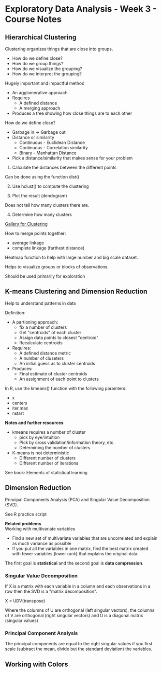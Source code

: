 # Exploratory Data Analysis - Week 3 - Course Notes

## Hierarchical Clustering

Clustering organizes things that are close into groups.

* How do we define close?
* How do we group things?
* How do we visualize the grouping?
* How do we interpret the grouping?

Hugely important and impactful method

* An agglomerative approach
* Requires
    * A defined distance
    * A merging approach
* Produces a tree showing how close things are to each other

How do we define close?

* Garbage in -> Garbage out
* Distance or similarity
    - Continuous - Euclidean Distance
    - Continuous - Correlation similarity
    - Binary - Manhattan Distance
* Pick a distance/similarity that makes sense for your problem

1. Calculate the distances between the different points

Can be done using the function dist()

2. Use hclust() to compute the clustering

3. Plot the result (dendogram)

Does not tell how many clusters there are.

4. Determine how many clusters

[Gallery for Clustering](http://gallery.r-enthusiasts.com/RGraphGallery.php?graph=79)

How to merge points together:
- average linkage
- complete linkage (farthest distance)

Heatmap function to help with large number and big scale dataset.

Helps to visualize groups or blocks of observations.

Should be used primarily for exploration

## K-means Clustering and Dimension Reduction

Help to understand patterns in data

Definition:
- A partioning approach:
    - fix a number of clusters
    - Get "centroids" of each cluster
    - Assign data points to closest "centroid"
    - Recalculate centroids
- Requires:
    - A defined distance metric
    - A number of cluseters
    - An initial guess as to cluster centroids
- Produces:
    - Final estimate of cluster centroids
    - An assignment of each point to clusters

In R, use the kmeans() function with the following paramters:
- x
- centers
- iter.max
- nstart

**Notes and further resources**
- kmeans requires a number of cluster
    - pick by eye/intuition
    - Pick by cross validation/information theory, etc.
    - Determining the number of clusters
- K-means is not deterministic
    - Different number of clusters
    - Different number of iterations

See book: Elements of statistical learning

## Dimension Reduction

Principal Components Analysis (PCA) and Singular Value Decomposition (SVD).

See R practice script

**Related problems**  
Working with multivariate variables
- Find a new set of multivariate variables that are uncorrelated and explain as much variance as possible
- If you put all the variables in one matrix, find the best matrix created with fewer variables (lower rank) that explains the original data  

The first goal is **statistical** and the second goal is **data compression**.

### Singular Value Decomposition

If X is a matrix with each variable in a column and each observations in a row then the SVD is a "matrix decomposition".

X = UDV(transpose)

Where the columns of U are orthogonal (left singular vectors), the columns of V are orthogonal (right singular vectors) and D is a diagonal matrix (singular values)

### Principal Component Analysis

The principal components are equal to the right singular values if you first scale (subtract the mean, divide but the standard deviation) the variables.


## Working with Colors
